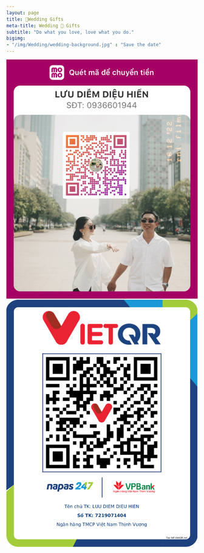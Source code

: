 ```yaml
---
layout: page
title: 🧧Wedding Gifts
meta-title: Wedding 🧧 Gifts
subtitle: "Do what you love, love what you do."
bigimg:
- "/img/Wedding/wedding-background.jpg" : "Save the date"
---
```



<div class="thiep_moi">

  <div class="post-img-post">
   <img src="/img/MOMO.JPG"><br>
  </div>

  <div class="post-img-post">
   <img src="/img/VIETQRCODE.png"><br>
  </div>

</div>
 
